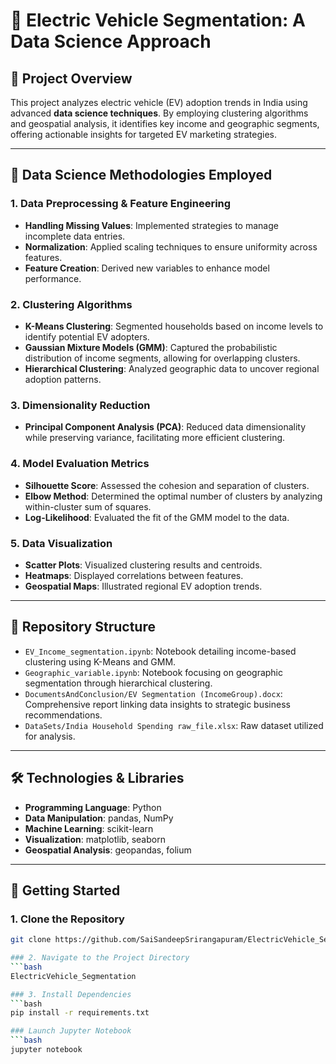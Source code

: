 # 🚗 Electric Vehicle Segmentation: A Data Science Approach

## 📌 Project Overview

This project analyzes electric vehicle (EV) adoption trends in India using advanced **data science techniques**. By employing clustering algorithms and geospatial analysis, it identifies key income and geographic segments, offering actionable insights for targeted EV marketing strategies.

---

## 🧠 Data Science Methodologies Employed

### 1. **Data Preprocessing & Feature Engineering**
- **Handling Missing Values**: Implemented strategies to manage incomplete data entries.
- **Normalization**: Applied scaling techniques to ensure uniformity across features.
- **Feature Creation**: Derived new variables to enhance model performance.

### 2. **Clustering Algorithms**
- **K-Means Clustering**: Segmented households based on income levels to identify potential EV adopters.
- **Gaussian Mixture Models (GMM)**: Captured the probabilistic distribution of income segments, allowing for overlapping clusters.
- **Hierarchical Clustering**: Analyzed geographic data to uncover regional adoption patterns.

### 3. **Dimensionality Reduction**
- **Principal Component Analysis (PCA)**: Reduced data dimensionality while preserving variance, facilitating more efficient clustering.

### 4. **Model Evaluation Metrics**
- **Silhouette Score**: Assessed the cohesion and separation of clusters.
- **Elbow Method**: Determined the optimal number of clusters by analyzing within-cluster sum of squares.
- **Log-Likelihood**: Evaluated the fit of the GMM model to the data.

### 5. **Data Visualization**
- **Scatter Plots**: Visualized clustering results and centroids.
- **Heatmaps**: Displayed correlations between features.
- **Geospatial Maps**: Illustrated regional EV adoption trends.

---

## 📁 Repository Structure

- `EV_Income_segmentation.ipynb`: Notebook detailing income-based clustering using K-Means and GMM.
- `Geographic_variable.ipynb`: Notebook focusing on geographic segmentation through hierarchical clustering.
- `DocumentsAndConclusion/EV Segmentation (IncomeGroup).docx`: Comprehensive report linking data insights to strategic business recommendations.
- `DataSets/India Household Spending raw_file.xlsx`: Raw dataset utilized for analysis.

---

## 🛠️ Technologies & Libraries

- **Programming Language**: Python
- **Data Manipulation**: pandas, NumPy
- **Machine Learning**: scikit-learn
- **Visualization**: matplotlib, seaborn
- **Geospatial Analysis**: geopandas, folium

---

## 🚀 Getting Started

### 1. Clone the Repository
```bash
git clone https://github.com/SaiSandeepSrirangapuram/ElectricVehicle_Segmentation.git

### 2. Navigate to the Project Directory
```bash
ElectricVehicle_Segmentation

### 3. Install Dependencies
```bash
pip install -r requirements.txt

### Launch Jupyter Notebook
```bash
jupyter notebook
